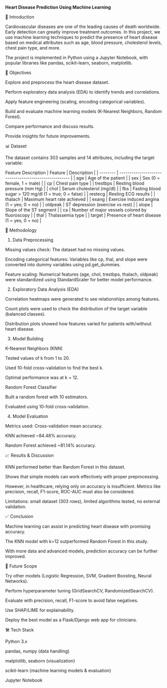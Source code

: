 **Heart Disease Prediction Using Machine Learning**

📌 Introduction

Cardiovascular diseases are one of the leading causes of death worldwide. Early detection can greatly improve treatment outcomes.
In this project, we use machine learning techniques to predict the presence of heart disease based on medical attributes such as age, blood pressure, cholesterol levels, chest pain type, and more.

The project is implemented in Python using a Jupyter Notebook, with popular libraries like pandas, scikit-learn, seaborn, matplotlib.

🎯 Objectives

Explore and preprocess the heart disease dataset.

Perform exploratory data analysis (EDA) to identify trends and correlations.

Apply feature engineering (scaling, encoding categorical variables).

Build and evaluate machine learning models (K-Nearest Neighbors, Random Forest).

Compare performance and discuss results.

Provide insights for future improvements.

📊 Dataset

The dataset contains 303 samples and 14 attributes, including the target variable:

Feature	Description
| Feature  | Description                                           |
| -------- | ----------------------------------------------------- |
| age      | Age of the patient                                    |
| sex      | Sex (0 = female, 1 = male)                            |
| cp       | Chest pain type                                       |
| trestbps | Resting blood pressure (mm Hg)                        |
| chol     | Serum cholesterol (mg/dl)                             |
| fbs      | Fasting blood sugar > 120 mg/dl (1 = true; 0 = false) |
| restecg  | Resting ECG results                                   |
| thalach  | Maximum heart rate achieved                           |
| exang    | Exercise induced angina (1 = yes; 0 = no)             |
| oldpeak  | ST depression (exercise vs rest)                      |
| slope    | Slope of the ST segment                               |
| ca       | Number of major vessels colored by fluoroscopy        |
| thal     | Thalassemia type                                      |
| target   | Presence of heart disease (1 = yes, 0 = no)           |

🔎 Methodology
1. Data Preprocessing

Missing values check: The dataset had no missing values.

Encoding categorical features: Variables like cp, thal, and slope were converted into dummy variables using pd.get_dummies.

Feature scaling: Numerical features (age, chol, trestbps, thalach, oldpeak) were standardized using StandardScaler for better model performance.

2. Exploratory Data Analysis (EDA)

Correlation heatmaps were generated to see relationships among features.

Count plots were used to check the distribution of the target variable (balanced classes).

Distribution plots showed how features varied for patients with/without heart disease.

3. Model Building

K-Nearest Neighbors (KNN)

Tested values of k from 1 to 20.

Used 10-fold cross-validation to find the best k.

Optimal performance was at k = 12.

Random Forest Classifier

Built a random forest with 10 estimators.

Evaluated using 10-fold cross-validation.

4. Model Evaluation

Metrics used: Cross-validation mean accuracy.

KNN achieved ~84.48% accuracy.

Random Forest achieved ~81.14% accuracy.

📈 Results & Discussion

KNN performed better than Random Forest in this dataset.

Shows that simple models can work effectively with proper preprocessing.

However, in healthcare, relying only on accuracy is insufficient. Metrics like precision, recall, F1-score, ROC-AUC must also be considered.

Limitations: small dataset (303 rows), limited algorithms tested, no external validation.

✅ Conclusion

Machine learning can assist in predicting heart disease with promising accuracy.

The KNN model with k=12 outperformed Random Forest in this study.

With more data and advanced models, prediction accuracy can be further improved.

🚀 Future Scope

Try other models (Logistic Regression, SVM, Gradient Boosting, Neural Networks).

Perform hyperparameter tuning (GridSearchCV, RandomizedSearchCV).

Evaluate with precision, recall, F1-score to avoid false negatives.

Use SHAP/LIME for explainability.

Deploy the best model as a Flask/Django web app for clinicians.

🛠️ Tech Stack

Python 3.x

pandas, numpy (data handling)

matplotlib, seaborn (visualization)

scikit-learn (machine learning models & evaluation)

Jupyter Notebook
